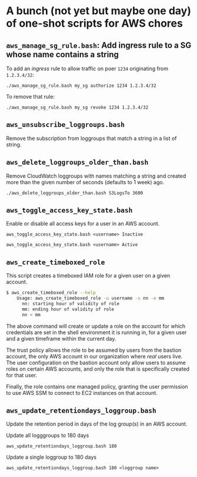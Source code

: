 # A bunch (not yet but maybe one day) of one-shot scripts for AWS chores


## `aws_manage_sg_rule.bash`: Add ingress rule to a SG whose name contains a string

To add an _ingress_ rule to allow traffic on poer `1234` originating from `1.2.3.4/32`:

```
./aws_manage_sg_rule.bash my_sg authorize 1234 1.2.3.4/32
```

To remove that rule:

```
./aws_manage_sg_rule.bash my_sg revoke 1234 1.2.3.4/32
```

## `aws_unsubscribe_loggroups.bash`

Remove the subscription from loggroups that match a string in a list of string.

## `aws_delete_loggroups_older_than.bash`

Remove CloudWatch loggroups with names matching a string and created more than
the given number of seconds (defaults to 1 week) ago.

```
./aws_delete_loggroups_older_than.bash S3LogsTo 3600
```

## `aws_toggle_access_key_state.bash`

Enable or disable all access keys for a user in an AWS account.

```
aws_toggle_access_key_state.bash <username> Inactive
```

```
aws_toggle_access_key_state.bash <username> Active
```

## `aws_create_timeboxed_role`

This script creates a timeboxed IAM role for a given user on a given account.

```bash
$ aws_create_timeboxed_role --help
    Usage: aws_create_timeboxed_role -u username -s nn -e mm
      nn: starting hour of validity of role
      mm: ending hour of validity of role
      nn < mm
```

The above command will create or update a role on the account for which credentials are set
in the shell environment it is running in, for a given user and a given timeframe within the
current day.

The trust policy allows the role to be assumed by users from the bastion account, the only
AWS account in our organization where _real_ users live. The user configuration on the
bastion account only allow users to assume roles on certain AWS accounts, and only the role
that is specifically created for that user.

Finally, the role contains one managed policy, granting the user permission to use AWS SSM
to connect to EC2 instances on that account.

## `aws_update_retentiondays_loggroup.bash`

Update the retention period in days of the log group(s) in an AWS account.

Update all logggroups to 180 days
```
aws_update_retentiondays_loggroup.bash 180
```

Update a single loggroup to 180 days
```
aws_update_retentiondays_loggroup.bash 180 <loggroup name>
```

